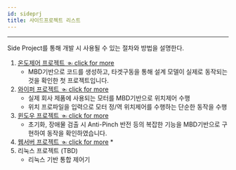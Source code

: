 ```yaml
---
id: sideprj
title: 사이드프로젝트 리스트
---
```


---

Side Project를 통해 개발 시 사용될 수 있는 절차와 방법을 설명한다.

1. [온도제어 프로젝트 ☜ click for more](./sideprj/temperature)
    * MBD기반으로 코드를 생성하고, 타겟구동을 통해 설계 모델이 실제로 동작되는 것을 확인한 첫 프로젝트입니다.
2. [와이퍼 프로젝트 ☜ click for more](./sideprj/wiper)
    * 실제 회사 제품에 사용되는 모터를 MBD기반으로 위치제어 수행
    * 위치 프로파일을 입력으로 모터 정/역 위치제어를 수행하는 단순한 동작을 수행
3. [윈도우 프로젝트 ☜ click for more](./sideprj/window)
    * 초기화, 장애물 검출 시 Anti-Pinch 반전 등의 복잡한 기능을 MBD기반으로 구현하여 동작을 확인하였습니다.
4. [웹서버 프로젝트 ☜ click for more](./sideprj/hybrid)
    * 
5. 리눅스 프로젝트 (TBD)
    * 리눅스 기반 통합 제어기

